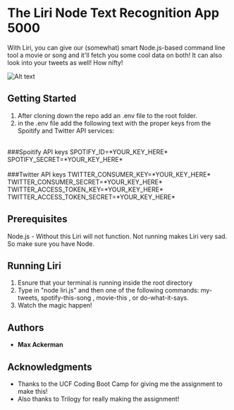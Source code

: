 # The Liri Node Text Recognition App 5000

With Liri, you can give our (somewhat) smart Node.js-based command line tool a movie or song and it'll fetch you some cool data on both! It can also look into your tweets as well! How nifty!

![Alt text](liri-app-example.gif "Example")

## Getting Started

1) After cloning down the repo add an .env file to the root folder.
2) in the .env file add the following text with the proper keys from the Spoitify and Twitter API services:<br />
<br />
###Spoitify API keys
SPOTIFY_ID=*YOUR_KEY_HERE*<br />
SPOTIFY_SECRET=*YOUR_KEY_HERE*<br />
<br />
###Twitter API keys
TWITTER_CONSUMER_KEY=*YOUR_KEY_HERE*<br />
TWITTER_CONSUMER_SECRET=*YOUR_KEY_HERE*<br />
TWITTER_ACCESS_TOKEN_KEY=*YOUR_KEY_HERE*<br />
TWITTER_ACCESS_TOKEN_SECRET=*YOUR_KEY_HERE*<br />

## Prerequisites

Node.js - Without this Liri will not function. Not running makes Liri very sad. So make sure you have Node.

## Running Liri

1) Esnure that your terminal is running inside the root directory
2) Type in "node liri.js" and then one of the following commands: my-tweets, spotify-this-song <song title>, movie-this <movie title>, or do-what-it-says.
3) Watch the magic happen!

## Authors

* **Max Ackerman**

## Acknowledgments

* Thanks to the UCF Coding Boot Camp for giving me the assignment to make this!
* Also thanks to Trilogy for really making the assignment!

